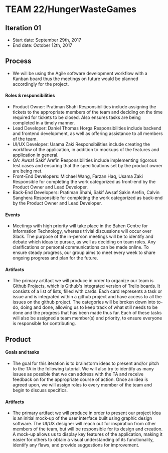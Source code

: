 # TEAM 22/HungerWasteGames


## Iteration 01

 * Start date: September 29th, 2017
 * End date: October 12th, 2017

## Process

 * We will be using the Agile software development workflow with a Kanban board thus the meetings on future would be planned accordingly for the project.

#### Roles & responsibilities

 * Product Owner: Pratiman Shahi
   Responsibilities include assigning the tickets to the appropriate members of the team and deciding on the time required for tickets to be closed. Also 
   ensures tasks are being completed in a timely manner.
 * Lead Developer: Daniel Thomas Horga
   Responsibilities include backend and frontend development, as well as offering assistance to all members of the team.
 * UI/UX Developer: Usama Zaki
   Responsibilities include creating the workflow of the application, in addition to mockups of the features and application in general.
 * QA: Awsaf Sakif Arefin
   Responsibilities include implementing rigorous test cases and ensuring that the specifications set by the product owner are being met.
 * Front-End Developers: Michael Wang, Farzan Haq, Usama Zaki
   Responsible for completing the work categorized as front-end by the Product Owner and Lead Developer.
 * Back-End Developers: Pratiman Shahi, Sakif Awsaf Sakin Arefin, Calvin Sanghera
   Responsible for completing the work categorized as back-end by the Product Owner and Lead Developer.


#### Events

 * Meetings with high priority will take place in the Bahen Centre for Information Technology, whereas trivial discussions will occur over Slack. 
   The purpose of the in-person meetings will be to identify and debate which ideas to pursue, as well as deciding on team roles. Any clarifications 
   or personal communications can be made online. To ensure steady progress, our group aims to meet every week to share ongoing progress and plan for the future. 


#### Artifacts

 * The primary artifact we will produce in order to organize our team is Github Projects, which is Github's integrated version of Trello boards. It consists of a list of lists, 
   filled with cards. Each card represents a task or issue and is integrated within a github project and have access to all the issues on the github project. The categories will 
   be broken down into to-do, doing and done, allowing us to keep track of what still needs to be done and the progress that has been made thus far. Each of these tasks will also 
   be assigned a team member(s) and priority, to ensure everyone is responsible for contributing. 


## Product

#### Goals and tasks

 * The goal for this iteration is to brainstorm ideas to present and/or pitch to the TA in the following tutorial. 
   We will also try to identify as many issues as possible that we can address with the TA and receive feedback on for the appropriate course of action. Once an idea is agreed upon, 
   we will assign roles to every member of the team and begin to discuss specifics.


#### Artifacts

 * The primary artifact we will produce in order to present our project idea is an initial mock-up of the user interface built using graphic design software. The UI/UX designer will 
   reach out for inspiration from other members of the team, but will be responsible for its design and creation. A mock-up allows us to display key features of the application, making 
   it easier for others to obtain a visual understanding of its functionality, identify any flaws, and provide suggestions for improvement. 
